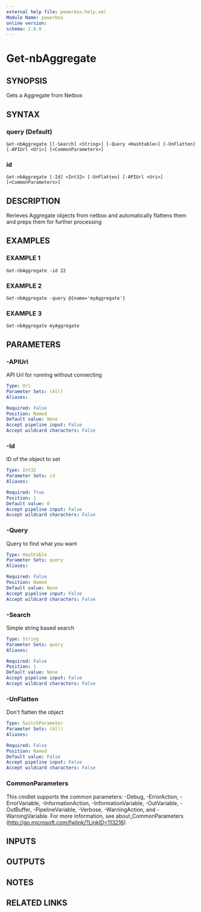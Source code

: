 ```yaml
---
external help file: powerbox-help.xml
Module Name: powerbox
online version:
schema: 2.0.0
---
```


# Get-nbAggregate

## SYNOPSIS
Gets a Aggregate from Netbox

## SYNTAX

### query (Default)
```
Get-nbAggregate [[-Search] <String>] [-Query <Hashtable>] [-UnFlatten] [-APIUrl <Uri>] [<CommonParameters>]
```

### id
```
Get-nbAggregate [-Id] <Int32> [-UnFlatten] [-APIUrl <Uri>] [<CommonParameters>]
```

## DESCRIPTION
Rerieves Aggregate objects from netbox and automatically flattens them and
preps them for further processing

## EXAMPLES

### EXAMPLE 1
```
Get-nbAggregate -id 22
```

### EXAMPLE 2
```
Get-nbAggregate -query @{name='myAggregate'}
```

### EXAMPLE 3
```
Get-nbAggregate myAggregate
```

## PARAMETERS

### -APIUrl
API Url for running without connecting

```yaml
Type: Uri
Parameter Sets: (All)
Aliases:

Required: False
Position: Named
Default value: None
Accept pipeline input: False
Accept wildcard characters: False
```

### -Id
ID of the object to set

```yaml
Type: Int32
Parameter Sets: id
Aliases:

Required: True
Position: 1
Default value: 0
Accept pipeline input: False
Accept wildcard characters: False
```

### -Query
Query to find what you want

```yaml
Type: Hashtable
Parameter Sets: query
Aliases:

Required: False
Position: Named
Default value: None
Accept pipeline input: False
Accept wildcard characters: False
```

### -Search
Simple string based search

```yaml
Type: String
Parameter Sets: query
Aliases:

Required: False
Position: 1
Default value: None
Accept pipeline input: False
Accept wildcard characters: False
```

### -UnFlatten
Don't flatten the object

```yaml
Type: SwitchParameter
Parameter Sets: (All)
Aliases:

Required: False
Position: Named
Default value: False
Accept pipeline input: False
Accept wildcard characters: False
```

### CommonParameters
This cmdlet supports the common parameters: -Debug, -ErrorAction, -ErrorVariable, -InformationAction, -InformationVariable, -OutVariable, -OutBuffer, -PipelineVariable, -Verbose, -WarningAction, and -WarningVariable.
For more information, see about_CommonParameters (http://go.microsoft.com/fwlink/?LinkID=113216).

## INPUTS

## OUTPUTS

## NOTES

## RELATED LINKS
